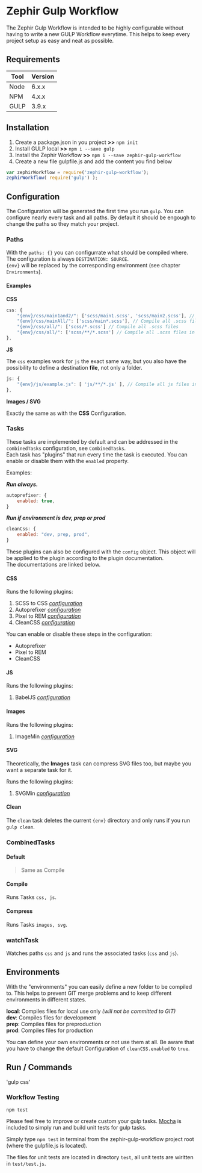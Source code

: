 # Zephir Gulp Workflow

The Zephir Gulp Workflow is intended to be highly configurable without having to write a new GULP Workflow everytime. 
This helps to keep every project setup as easy and neat as possible. 

## Requirements

| Tool | Version |
| ---- | ------- |
| Node | 6.x.x   |
| NPM  | 4.x.x   |
| GULP | 3.9.x   |


## Installation

1. Create a package.json in you project **>>** `npm init`
2. Install GULP local **>>** `npm i --save gulp`
3. Install the Zephir Workflow **>>** `npm i --save zephir-gulp-workflow`
4. Create a new file gulpfile.js and add the content you find below

```js
var zephirWorkflow = require('zephir-gulp-workflow');
zephirWorkflow( require('gulp') );
```

## Configuration

The Configuration will be generated the first time you run `gulp`.
You can configure nearly every task and all paths. By default it should be engough to change the paths so they match your project.

### Paths

With the `paths: {}` you can configurrate what should be compiled where.  
The configuration is always `DESTINATION: SOURCE`.  
`{env}` will be replaced by the corresponding environment (see chapter `Environments`).

#### Examples

**CSS**

```js
css: {
    "{env}/css/main1and2/": ['scss/main1.scss', 'scss/main2.scss'], // Compile two specific dist .scss files
    "{env}/css/mainAll/": ['scss/main*.scss'], // Compile all .scss files that start with "main"
    "{env}/css/all/": ['scss/*.scss'] // Compile all .scss files
    "{env}/css/all/": ['scss/**/*.scss'] // Compile all .scss files in all subfolders
},
```

**JS**

The `css` examples work for `js` the exact same way, but you also have the possibility to define a destination **file**, not only a folder.

```js
js: {
    "{env}/js/example.js": [ 'js/**/*.js' ], // Compile all js files into example.js
},
```

**Images / SVG**

Exactly the same as with the **CSS** Configuration.

### Tasks

These tasks are implemented by default and can be addressed in the `combinedTasks` configuration, see `CombinedTasks`.  
Each task has "plugins" that run every time the task is executed. You can enable or disable them with the `enabled` property.

Examples:

***Run always.***

```js
autoprefixer: {
    enabled: true,
}
```

***Run if environment is dev, prep or prod***

```js
cleanCss: {
    enabled: "dev, prep, prod",
}
```

These plugins can also be configured with the `config` object. This object will be applied to the plugin according to the plugin documentation.  
The documentations are linked below.

#### CSS

Runs the following plugins:

1. SCSS to CSS *[configuration](https://github.com/dlmanning/gulp-sass#options)*
2. Autoprefixer *[configuration](https://github.com/postcss/autoprefixer#options)*
3. Pixel to REM *[configuration](https://github.com/cuth/postcss-pxtorem#options)*
4. CleanCSS *[configuration](https://github.com/jakubpawlowicz/clean-css)*

You can enable or disable these steps in the configuration:

* Autoprefixer
* Pixel to REM
* CleanCSS

#### JS

Runs the following plugins:

1. BabelJS *[configuration](https://github.com/babel/gulp-babel#api)*

#### Images

Runs the following plugins:

1. ImageMin *[configuration](https://github.com/sindresorhus/gulp-imagemin#custom-plugin-options)*

#### SVG

Theoretically, the **Images** task can compress SVG files too, but maybe you want a separate task for it.

Runs the following plugins:

1. SVGMin *[configuration](https://github.com/ben-eb/gulp-svgmin)*

#### Clean

The `clean` task deletes the current `{env}` directory and only runs if you run `gulp clean`.

### CombinedTasks

#### Default

> Same as Compile

#### Compile

Runs Tasks `css, js`.

#### Compress

Runs Tasks `images, svg`.

### watchTask

Watches paths `css` and `js` and runs the associated tasks (`css` and `js`).

## Environments
With the "environments" you can easily define a new folder to be compiled to. This helps to prevent GIT merge problems and to keep different environments in different states.

**local**: Compiles files for local use only *(will not be committed to GIT)*  
**dev**: Compiles files for development  
**prep**: Compiles files for preproduction  
**prod**: Compiles files for production

You can define your own environments or not use them at all. Be aware that you have to change the default Configuration of `cleanCSS.enabled` to `true`.

## Run / Commands

'gulp css'


### Workflow Testing 

`npm test`

Please feel free to improve or create custom your gulp tasks.
[Mocha](https://mochajs.org/) is included to simply run and build unit tests for gulp tasks.

Simply type `npm test` in terminal from the zephir-gulp-workflow project root (where the gulpfile.js is located).

The files for unit tests are located in directory `test`, all unit tests are wiritten in `test/test.js`.

